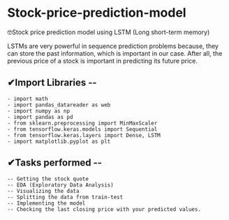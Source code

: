 # Stock-price-prediction-model
🤓Stock price prediction model using LSTM (Long short-term memory)

LSTMs are very powerful in sequence prediction problems because, they can store the past information, which is important in our case. 
After all, the previous price of a stock is important in predicting its future price.

## ✔Import Libraries --

    - import math
    - import pandas_datareader as web
    - import numpy as np
    - import pandas as pd
    - from sklearn.preprocessing import MinMaxScaler
    - from tensorflow.keras.models import Sequential
    - from tensorflow.keras.layers import Dense, LSTM
    - import matplotlib.pyplot as plt
    
    
    
  ## ✔Tasks performed --
  
    -- Getting the stock quote
    -- EDA (Exploratory Data Analysis)
    -- Visualizing the data
    -- Splitting the data from train-test
    -- Implementing the model
    -- Checking the last closing price with your predicted values.
    
    
  

